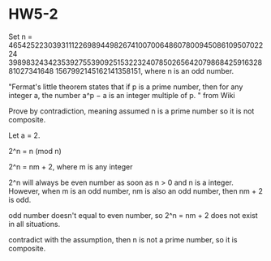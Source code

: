 HW5-2
=====
Set n = 46542522303931112269894498267410070064860780094508610950702224
3989832434235392755390925153223240785026564207986842591632881027341648
1567992145162141358151, where n is an odd number. 

"Fermat's little theorem states that if p is a prime number, then for any integer a, 
the number a^p − a is an integer multiple of p. " from Wiki

Prove by contradiction, meaning assumed n is a prime number so it is not composite. 

Let a = 2. 

2^n = n (mod n)

2^n = nm + 2, where m is any integer

2^n will always be even number as soon as n > 0 and n is a integer. However, when m is an odd number,
nm is also an odd number, then nm + 2 is odd.

odd number doesn't equal to even number, so 2^n = nm + 2 does not exist in all situations.

contradict with the assumption, then n is not a prime number, so it is composite. 
